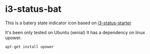 # i3-status-bat

This is a batery state indicator icon based on [i3-status-starter](https://github.com/fehmer/i3-status-starter)

It's been only tested on Ubuntu (xenial)
It has a dependency on linux upower.

```bash
apt-get install upower
```